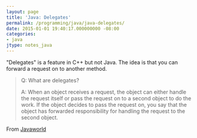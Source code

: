 ```yaml
---
layout: page
title: 'Java: Delegates'
permalink: /programming/java/java-delegates/
date: 2015-01-01 19:40:17.000000000 -08:00
categories:
- java
jtype: notes_java
---
```


"Delegates" is a feature in C++ but not Java. The idea is that you can forward a request on to another method.

> Q: What are delegates?
>
> A: When an object receives a request, the object can either handle the request itself or pass the request on to a second object to do the work. If the object decides to pass the request on, you say that the object has forwarded responsibility for handling the request to the second object.

From [Javaworld](http://www.javaworld.com/article/2077357/learn-java/delegates.html)
